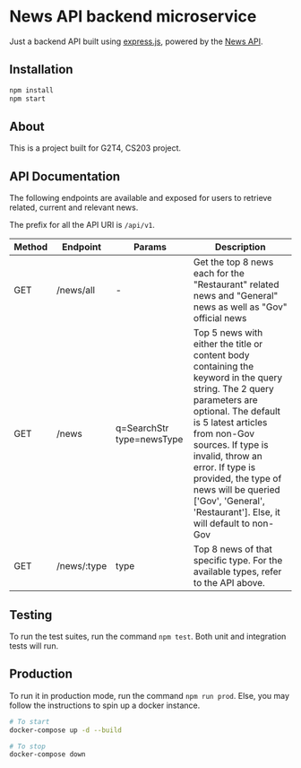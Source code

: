 # News API backend microservice

Just a backend API built using [express.js](https://expressjs.com/), powered by the [News API](https://newsapi.org).

## Installation

```bash
npm install
npm start
```

## About

This is a project built for G2T4, CS203 project.

## API Documentation

The following endpoints are available and exposed for users to retrieve related, current and relevant news.

The prefix for all the API URI is `/api/v1`.

| Method | Endpoint    | Params                        | Description                                                                                                                                                                                                                                                                                                                                           |
| ------ | ----------- | ----------------------------- | ----------------------------------------------------------------------------------------------------------------------------------------------------------------------------------------------------------------------------------------------------------------------------------------------------------------------------------------------------- |
| GET    | /news/all   | -                             | Get the top 8 news each for the "Restaurant" related news and "General" news as well as "Gov" official news                                                                                                                                                                                                                                           |
| GET    | /news       | q=SearchStr&#10;type=newsType | Top 5 news with either the title or content body containing the keyword in the query string. The 2 query parameters are optional. The default is 5 latest articles from non-Gov sources. If type is invalid, throw an error. If type is provided, the type of news will be queried ['Gov', 'General', 'Restaurant']. Else, it will default to non-Gov |
| GET    | /news/:type | type                          | Top 8 news of that specific type. For the available types, refer to the API above.                                                                                                                                                                                                                                                                    |

## Testing

To run the test suites, run the command `npm test`. Both unit and integration tests will run.

## Production

To run it in production mode, run the command `npm run prod`. Else, you may follow the instructions to spin up a docker instance.

```bash
# To start
docker-compose up -d --build

# To stop
docker-compose down
```
